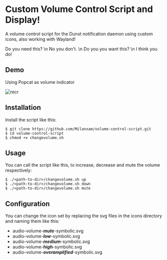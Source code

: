 # Custom Volume Control Script and Display!

A volume control script for the Dunst notification daemon using custom icons, also working with Wayland!

Do you need this? \n
No you don't. \n
Do you you want this? \n
I think you do!

## Demo 

Using Popcat as volume indicator

![recr](https://user-images.githubusercontent.com/96538473/225101522-100d7e7b-4ba8-4d3a-b080-47214013be99.gif)

## Installation

Install the script like this:

```
$ git clone https://github.com/Milanxam/volume-control-script.git
$ cd volume-control-script
$ chmod +x changevolume.sh 
```

## Usage 

You can call the script like this, to increase, decrease and mute the volume respectively:

```
$ ./<path-to-dir>/changevolume.sh up
$ ./<path-to-dir>/changevolume.sh down
$ ./<path-to-dir>/changevolume.sh mute
```

## Configuration

You can change the icon set by replacing the svg files in the icons directory
and naming them like this: 

- audio-volume-***mute***-symbolic.svg
- audio-volume-***low***-symbolic.svg
- audio-volume-***medium***-symbolic.svg
- audio-volume-***high***-symbolic.svg
- audio-volume-***overamplified***-symbolic.svg
